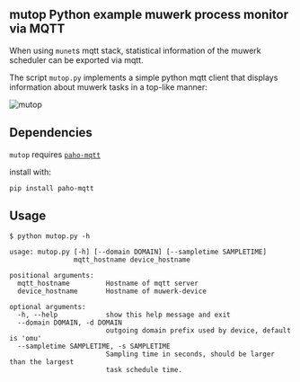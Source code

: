 ## mutop Python example muwerk process monitor via MQTT

When using `munet`s mqtt stack, statistical information of the muwerk scheduler can be exported via mqtt.

The script `mutop.py` implements a simple python mqtt client that displays information about muwerk tasks
in a top-like manner:

![mutop](https://github.com/muwerk/muwerk/blob/master/Resources/mutop.jpg?raw=true)

Dependencies
------------

`mutop` requires [`paho-mqtt`](https://pypi.org/project/paho-mqtt/)

install with:

```
pip install paho-mqtt
```

Usage
-----

```
$ python mutop.py -h

usage: mutop.py [-h] [--domain DOMAIN] [--sampletime SAMPLETIME]
                mqtt_hostname device_hostname

positional arguments:
  mqtt_hostname         Hostname of mqtt server
  device_hostname       Hostname of muwerk-device

optional arguments:
  -h, --help            show this help message and exit
  --domain DOMAIN, -d DOMAIN
                        outgoing domain prefix used by device, default is 'omu'
  --sampletime SAMPLETIME, -s SAMPLETIME
                        Sampling time in seconds, should be larger than the largest
                        task schedule time.
```

